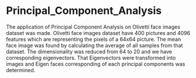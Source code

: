 # Principal_Component_Analysis

The application of Principal Component Analysis on Olivetti face images dataset was made. Olivetti face images dataset have 400 pictures and 4096 features which are representing the pixels of a 64x64 picture.
The mean face image was found by calculating the average of all samples from that dataset.
The dimensionality was reduced from 64 to 20 and we have corresponding eigenvectors. That Eigenvectors were transformed into images and Eigen faces corresponding of each principal components was determined. 
